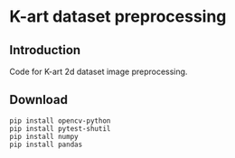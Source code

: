 # K-art dataset preprocessing 

## Introduction
Code for K-art 2d dataset image preprocessing.

## Download
```
pip install opencv-python
pip install pytest-shutil
pip install numpy
pip install pandas
```
